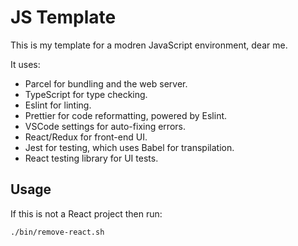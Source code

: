 # JS Template

This is my template for a modren JavaScript environment, dear me.

It uses:
 * Parcel for bundling and the web server.
 * TypeScript for type checking.
 * Eslint for linting.
 * Prettier for code reformatting, powered by Eslint.
 * VSCode settings for auto-fixing errors.
 * React/Redux for front-end UI.
 * Jest for testing, which uses Babel for transpilation.
 * React testing library for UI tests.

## Usage

If this is not a React project then run:

```
./bin/remove-react.sh
```
